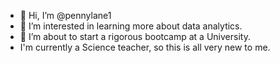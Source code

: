 - 👋 Hi, I’m @pennylane1
- 👀 I’m interested in learning more about data analytics.
- 🌱 I’m about to start a rigorous bootcamp at a University. 
- I'm currently a Science teacher, so this is all very new to me. 

<!---
pennylane1/pennylane1 is a ✨ special ✨ repository because its `README.md` (this file) appears on your GitHub profile.
You can click the Preview link to take a look at your changes.
--->
